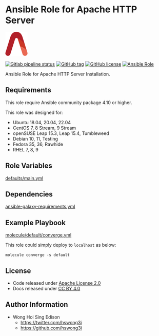 # Ansible Role for Apache HTTP Server

<a href="https://alvistack.com" title="AlviStack" target="_blank"><img src="/alvistack.svg" height="75" alt="AlviStack"></a>

[![Gitlab pipeline status](https://img.shields.io/gitlab/pipeline/alvistack/ansible-role-httpd/master)](https://gitlab.com/alvistack/ansible-role-httpd/-/pipelines)
[![GitHub tag](https://img.shields.io/github/tag/alvistack/ansible-role-httpd.svg)](https://github.com/alvistack/ansible-role-httpd/tags)
[![GitHub license](https://img.shields.io/github/license/alvistack/ansible-role-httpd.svg)](https://github.com/alvistack/ansible-role-httpd/blob/master/LICENSE)
[![Ansible Role](https://img.shields.io/badge/galaxy-alvistack.httpd-blue.svg)](https://galaxy.ansible.com/alvistack/httpd)

Ansible Role for Apache HTTP Server Installation.

## Requirements

This role require Ansible community package 4.10 or higher.

This role was designed for:

  - Ubuntu 18.04, 20.04, 22.04
  - CentOS 7, 8 Stream, 9 Stream
  - openSUSE Leap 15.3, Leap 15.4, Tumbleweed
  - Debian 10, 11, Testing
  - Fedora 35, 36, Rawhide
  - RHEL 7, 8, 9

## Role Variables

[defaults/main.yml](defaults/main.yml)

## Dependencies

[ansible-galaxy-requirements.yml](ansible-galaxy-requirements.yml)

## Example Playbook

[molecule/default/converge.yml](molecule/default/converge.yml)

This role could simply deploy to `localhost` as below:

    molecule converge -s default

## License

  - Code released under [Apache License 2.0](LICENSE)
  - Docs released under [CC BY 4.0](http://creativecommons.org/licenses/by/4.0/)

## Author Information

  - Wong Hoi Sing Edison
      - <https://twitter.com/hswong3i>
      - <https://github.com/hswong3i>
